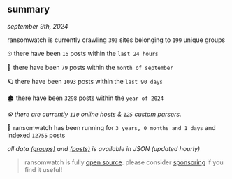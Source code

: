 
## summary
_september 9th, 2024_

ransomwatch is currently crawling `393` sites belonging to `199` unique groups

⏲ there have been `16` posts within the `last 24 hours`

🦈 there have been `79` posts within the `month of september`

🪐 there have been `1093` posts within the `last 90 days`

🏚 there have been `3298` posts within the `year of 2024`

_⚙️ there are currently `110` online hosts & `125` custom parsers._

🦕 ransomwatch has been running for `3 years, 0 months and 1 days` and indexed `12755` posts

_all data  [(groups)](http://ransomwhat.telemetry.ltd/groups) and [(posts)](http://ransomwhat.telemetry.ltd/posts) is available in JSON (updated hourly)_

> ransomwatch is fully [open source](https://github.com/joshhighet/ransomwatch#ransomwatch--). please consider [sponsoring](https://github.com/sponsors/joshhighet) if you find it useful!
